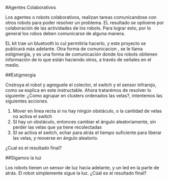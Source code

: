 #Agentes Colaborativos

Los agentes o robots colaborativos, realizan tareas  comunicandose con otros robots para poder resolver un problema.  EL resultado se optioene por colaboración de las actividades de los robots. Para lograr esto, por lo general los robos deben comunicarse de alguna manera.

EL kit trae un bluetooth lo cul permitiría hacerlo, y este proyecto se publicará más adelante. Otra forma de comunicacion , se le llama estigmergia, y es una forma de comunicación donde los robots obtienen información de lo que están haciendo otros, a través de señales en el medio.

##Estigmergia

Cnstruya el robot y agreguele el colector, el switch y el sensor infrarojo, como se explica en este instructable.  Ahora tratarémos de resolver lo siguiente:  ¿Como agrupar en clusters ordenados las velas?, intentemos las siguientes acciones.

1. Mover en línea recta si no hay ningún obstáculo, o la cantidad de velas no activa el switch
2. SI hay un obstáculo, entonces cambiar el ángulo aleatoriamente, sin perder las velas que ya tiene recolectadas
3. SI se activa el switch, echar para atrás el tiempo suficiente para liberar las velas, y moverse en ángulo aleatorio.

¿Cual es el resultado final?

##Sigamos la luz

Los robots tienen un sensor de luz hacia adelante, y un led en la parte de atrás.  El robot simplemente sigue la luz.  ¿Cúal es el resultado final?
